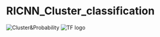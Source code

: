 # RICNN_Cluster_classification
![Cluster&Probability](https://github.com/chinchangkuo/RICNN_Cluster_classification/New_1.png)
![TF logo](https://github.com/chinchangkuo/RICNN_Cluster_classification/New_1.png)
